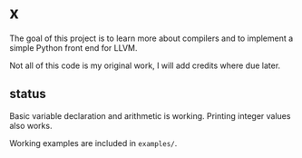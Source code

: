 # x

The goal of this project is to learn more about compilers and to implement a simple Python front end for LLVM.

Not all of this code is my original work, I will add credits where due later.

## status

Basic variable declaration and arithmetic is working. Printing integer values also works.

Working examples are included in `examples/`.
